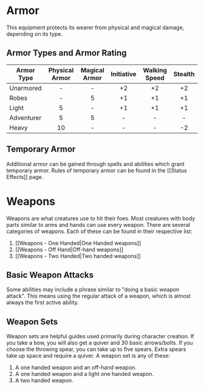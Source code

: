 # Armor
This equipment protects its wearer from physical and magical damage, depending on its type.

## Armor Types and Armor Rating
| Armor Type | Physical Armor | Magical Armor | Initiative | Walking Speed | Stealth |
| ---------- | :------------: | :-----------: | :--------: | :-----------: | :-----: |
| Unarmored  |       -        |       -       |     +2     |      +2       |   +2    |
| Robes      |       -        |       5       |     +1     |      +1       |   +1    |
| Light      |       5        |       -       |     +1     |      +1       |   +1    |
| Adventurer |       5        |       5       |     -      |       -       |    -    |
| Heavy      |       10       |       -       |     -      |       -       |   -2    |

## Temporary Armor
Additional armor can be gained through spells and abilities which grant temporary armor. Rules of temporary armor can be found in the [[Status Effects]] page.

# Weapons
Weapons are what creatures use to hit their foes. Most creatures with body parts similar to arms and hands can use every weapon. There are several categories of weapons. Each of these can be found in their respective list:
1. [[Weapons - One Handed|One Handed weapons]] 
2. [[Weapons - Off Hand|Off-hand weapons]] 
3. [[Weapons - Two Handed|Two handed weapons]] 

## Basic Weapon Attacks
Some abilities may include a phrase similar to "doing a basic weapon attack". This means using the regular attack of a weapon, which is almost always the first active ability. 

## Weapon Sets
Weapon sets are helpful guides used primarily during character creation. If you take a bow, you will also get a quiver and 30 basic arrows/bolts. If you choose the throwing spear, you can take up to five spears. Extra spears take up space and require a quiver. A weapon set is any of these:
1. A one handed weapon and an off-hand weapon.
2. A one handed weapon and a light one handed weapon.
3. A two handed weapon. 